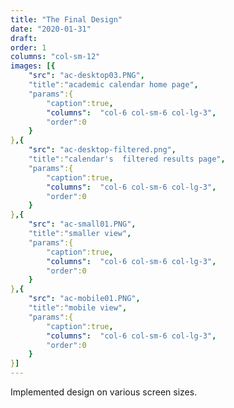 ```yaml
---
title: "The Final Design"
date: "2020-01-31"
draft: 
order: 1
columns: "col-sm-12"
images: [{
    "src": "ac-desktop03.PNG",
    "title":"academic calendar home page",
    "params":{
        "caption":true,
        "columns":  "col-6 col-sm-6 col-lg-3",
        "order":0
    }
},{
    "src": "ac-desktop-filtered.png",
    "title":"calendar's  filtered results page",
    "params":{
        "caption":true,
        "columns":  "col-6 col-sm-6 col-lg-3",
        "order":0
    }
},{
    "src": "ac-small01.PNG",
    "title":"smaller view",
    "params":{
        "caption":true,
        "columns":  "col-6 col-sm-6 col-lg-3",
        "order":0
    }
},{
    "src": "ac-mobile01.PNG",
    "title":"mobile view",
    "params":{
        "caption":true,
        "columns":  "col-6 col-sm-6 col-lg-3",
        "order":0
    }
}]
---
```

Implemented design on various screen sizes.